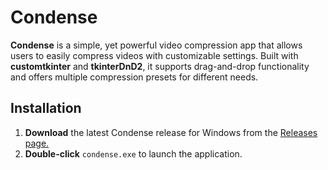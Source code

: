 # Condense

**Condense** is a simple, yet powerful video compression app that allows users to easily compress videos with customizable settings. Built with **customtkinter** and **tkinterDnD2**, it supports drag-and-drop functionality and offers multiple compression presets for different needs.

## Installation
1. **Download** the latest Condense release for Windows from the [Releases page.](https://github.com/TheCondenseTeam/condense/releases/tag/0.2.2)
4. **Double-click** `condense.exe` to launch the application.

